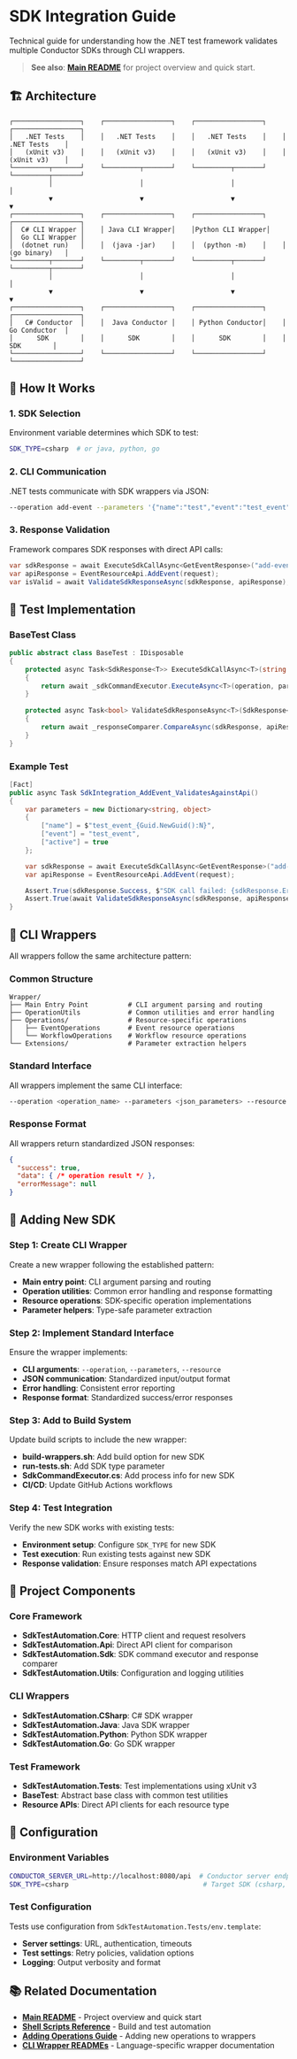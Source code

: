 # SDK Integration Guide

Technical guide for understanding how the .NET test framework validates multiple Conductor SDKs through CLI wrappers.

> **See also**: **[Main README](README.md)** for project overview and quick start.

## 🏗️ Architecture

```
┌─────────────────┐    ┌─────────────────┐    ┌─────────────────┐    ┌─────────────────┐
│   .NET Tests    │    │   .NET Tests    │    │   .NET Tests    │    │   .NET Tests    │
│   (xUnit v3)    │    │   (xUnit v3)    │    │   (xUnit v3)    │    │   (xUnit v3)    │
└─────────┬───────┘    └─────────┬───────┘    └─────────┬───────┘    └─────────┬───────┘
          │                      │                      │                      │
          ▼                      ▼                      ▼                      ▼
┌─────────────────┐    ┌─────────────────┐    ┌─────────────────┐    ┌─────────────────┐
│  C# CLI Wrapper │    │ Java CLI Wrapper│    │Python CLI Wrapper│    │  Go CLI Wrapper │
│  (dotnet run)   │    │  (java -jar)    │    │  (python -m)    │    │   (go binary)   │
└─────────┬───────┘    └─────────┬───────┘    └─────────┬───────┘    └─────────┬───────┘
          │                      │                      │                      │
          ▼                      ▼                      ▼                      ▼
┌─────────────────┐    ┌─────────────────┐    ┌─────────────────┐    ┌─────────────────┐
│   C# Conductor  │    │  Java Conductor │    │ Python Conductor│    │   Go Conductor  │
│      SDK        │    │      SDK        │    │      SDK        │    │      SDK        │
└─────────────────┘    └─────────────────┘    └─────────────────┘    └─────────────────┘
```

## 🔄 How It Works

### 1. SDK Selection
Environment variable determines which SDK to test:
```bash
SDK_TYPE=csharp  # or java, python, go
```

### 2. CLI Communication
.NET tests communicate with SDK wrappers via JSON:
```bash
--operation add-event --parameters '{"name":"test","event":"test_event","active":true}' --resource event
```

### 3. Response Validation
Framework compares SDK responses with direct API calls:
```csharp
var sdkResponse = await ExecuteSdkCallAsync<GetEventResponse>("add-event", parameters, "event");
var apiResponse = EventResourceApi.AddEvent(request);
var isValid = await ValidateSdkResponseAsync(sdkResponse, apiResponse);
```

## 🧪 Test Implementation

### BaseTest Class
```csharp
public abstract class BaseTest : IDisposable
{
    protected async Task<SdkResponse<T>> ExecuteSdkCallAsync<T>(string operation, Dictionary<string, object> parameters, string resource)
    {
        return await _sdkCommandExecutor.ExecuteAsync<T>(operation, parameters, resource);
    }
    
    protected async Task<bool> ValidateSdkResponseAsync<T>(SdkResponse<T> sdkResponse, RestResponse<T> apiResponse)
    {
        return await _responseComparer.CompareAsync(sdkResponse, apiResponse);
    }
}
```

### Example Test
```csharp
[Fact]
public async Task SdkIntegration_AddEvent_ValidatesAgainstApi()
{
    var parameters = new Dictionary<string, object>
    {
        ["name"] = $"test_event_{Guid.NewGuid():N}",
        ["event"] = "test_event",
        ["active"] = true
    };

    var sdkResponse = await ExecuteSdkCallAsync<GetEventResponse>("add-event", parameters, "event");
    var apiResponse = EventResourceApi.AddEvent(request);

    Assert.True(sdkResponse.Success, $"SDK call failed: {sdkResponse.ErrorMessage}");
    Assert.True(await ValidateSdkResponseAsync(sdkResponse, apiResponse));
}
```

## 🔧 CLI Wrappers

All wrappers follow the same architecture pattern:

### Common Structure
```
Wrapper/
├── Main Entry Point          # CLI argument parsing and routing
├── OperationUtils            # Common utilities and error handling
├── Operations/               # Resource-specific operations
│   ├── EventOperations       # Event resource operations
│   └── WorkflowOperations    # Workflow resource operations
└── Extensions/               # Parameter extraction helpers
```

### Standard Interface
All wrappers implement the same CLI interface:
```bash
--operation <operation_name> --parameters <json_parameters> --resource <resource_type>
```

### Response Format
All wrappers return standardized JSON responses:
```json
{
  "success": true,
  "data": { /* operation result */ },
  "errorMessage": null
}
```

## 🔄 Adding New SDK

### Step 1: Create CLI Wrapper
Create a new wrapper following the established pattern:
- **Main entry point**: CLI argument parsing and routing
- **Operation utilities**: Common error handling and response formatting
- **Resource operations**: SDK-specific operation implementations
- **Parameter helpers**: Type-safe parameter extraction

### Step 2: Implement Standard Interface
Ensure the wrapper implements:
- **CLI arguments**: `--operation`, `--parameters`, `--resource`
- **JSON communication**: Standardized input/output format
- **Error handling**: Consistent error reporting
- **Response format**: Standardized success/error responses

### Step 3: Add to Build System
Update build scripts to include the new wrapper:
- **build-wrappers.sh**: Add build option for new SDK
- **run-tests.sh**: Add SDK type parameter
- **SdkCommandExecutor.cs**: Add process info for new SDK
- **CI/CD**: Update GitHub Actions workflows

### Step 4: Test Integration
Verify the new SDK works with existing tests:
- **Environment setup**: Configure `SDK_TYPE` for new SDK
- **Test execution**: Run existing tests against new SDK
- **Response validation**: Ensure responses match API expectations

## 📁 Project Components

### Core Framework
- **SdkTestAutomation.Core**: HTTP client and request resolvers
- **SdkTestAutomation.Api**: Direct API client for comparison
- **SdkTestAutomation.Sdk**: SDK command executor and response comparer
- **SdkTestAutomation.Utils**: Configuration and logging utilities

### CLI Wrappers
- **SdkTestAutomation.CSharp**: C# SDK wrapper
- **SdkTestAutomation.Java**: Java SDK wrapper
- **SdkTestAutomation.Python**: Python SDK wrapper
- **SdkTestAutomation.Go**: Go SDK wrapper

### Test Framework
- **SdkTestAutomation.Tests**: Test implementations using xUnit v3
- **BaseTest**: Abstract base class with common test utilities
- **Resource APIs**: Direct API clients for each resource type

## 🔧 Configuration

### Environment Variables
```bash
CONDUCTOR_SERVER_URL=http://localhost:8080/api  # Conductor server endpoint
SDK_TYPE=csharp                                  # Target SDK (csharp, java, python)
```

### Test Configuration
Tests use configuration from `SdkTestAutomation.Tests/env.template`:
- **Server settings**: URL, authentication, timeouts
- **Test settings**: Retry policies, validation options
- **Logging**: Output verbosity and format

## 📚 Related Documentation

- **[Main README](README.md)** - Project overview and quick start
- **[Shell Scripts Reference](SCRIPTS_README.md)** - Build and test automation
- **[Adding Operations Guide](ADDING_OPERATIONS_GUIDE.md)** - Adding new operations to wrappers
- **[CLI Wrapper READMEs](SdkTestAutomation.CliWrappers/)** - Language-specific wrapper documentation 